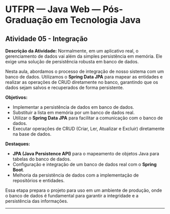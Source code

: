 # UTFPR — Java Web — Pós-Graduação em Tecnologia Java

## Atividade 05 - Integração

**Descrição da Atividade:**
Normalmente, em um aplicativo real, o gerenciamento de dados vai além da simples persistência em memória. Ele exige uma solução de persistência robusta em banco de dados. 

Nesta aula, abordamos o processo de integração de nosso sistema com um banco de dados. Utilizamos o **Spring Data JPA** para mapear as entidades e realizar as operações de CRUD diretamente no banco, garantindo que os dados sejam salvos e recuperados de forma persistente. 

**Objetivos:**
- Implementar a persistência de dados em banco de dados.
- Substituir a lista em memória por um banco de dados real.
- Utilizar o **Spring Data JPA** para facilitar a comunicação com o banco de dados.
- Executar operações de CRUD (Criar, Ler, Atualizar e Excluir) diretamente na base de dados.

**Destaques:**
- **JPA (Java Persistence API)** para o mapeamento de objetos Java para tabelas do banco de dados.
- Configuração e integração de um banco de dados real com o **Spring Boot**.
- Melhoria da persistência de dados com a implementação de repositórios e entidades.

Essa etapa prepara o projeto para uso em um ambiente de produção, onde o banco de dados é fundamental para garantir a integridade e a persistência das informações.

---

